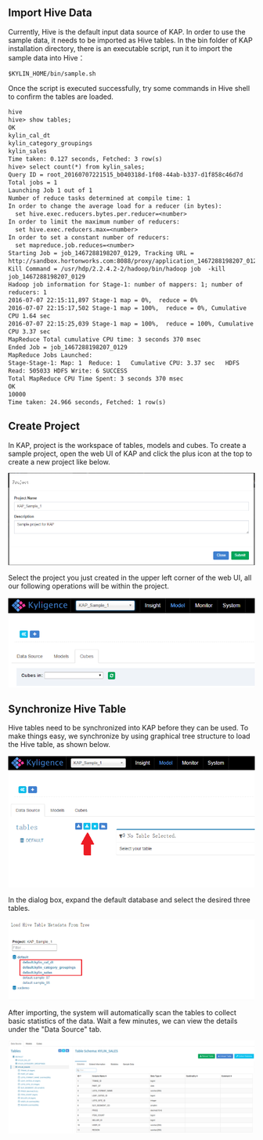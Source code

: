 ## Import Hive Data

Currently, Hive is the default input data source of KAP. In order to use the sample data, it needs to be imported as Hive tables. In the bin folder of KAP installation directory, there is an executable script, run it to import the sample data into Hive：

```
$KYLIN_HOME/bin/sample.sh
```

Once the script is executed successfully, try some commands in Hive shell to confirm the tables are loaded.

```
hive
hive> show tables;
OK
kylin_cal_dt
kylin_category_groupings
kylin_sales
Time taken: 0.127 seconds, Fetched: 3 row(s)
hive> select count(*) from kylin_sales;
Query ID = root_20160707221515_b040318d-1f08-44ab-b337-d1f858c46d7d
Total jobs = 1
Launching Job 1 out of 1
Number of reduce tasks determined at compile time: 1
In order to change the average load for a reducer (in bytes):
  set hive.exec.reducers.bytes.per.reducer=<number>
In order to limit the maximum number of reducers:
  set hive.exec.reducers.max=<number>
In order to set a constant number of reducers:
  set mapreduce.job.reduces=<number>
Starting Job = job_1467288198207_0129, Tracking URL = http://sandbox.hortonworks.com:8088/proxy/application_1467288198207_0129/
Kill Command = /usr/hdp/2.2.4.2-2/hadoop/bin/hadoop job  -kill job_1467288198207_0129
Hadoop job information for Stage-1: number of mappers: 1; number of reducers: 1
2016-07-07 22:15:11,897 Stage-1 map = 0%,  reduce = 0%
2016-07-07 22:15:17,502 Stage-1 map = 100%,  reduce = 0%, Cumulative CPU 1.64 sec
2016-07-07 22:15:25,039 Stage-1 map = 100%,  reduce = 100%, Cumulative CPU 3.37 sec
MapReduce Total cumulative CPU time: 3 seconds 370 msec
Ended Job = job_1467288198207_0129
MapReduce Jobs Launched:
Stage-Stage-1: Map: 1  Reduce: 1   Cumulative CPU: 3.37 sec   HDFS Read: 505033 HDFS Write: 6 SUCCESS
Total MapReduce CPU Time Spent: 3 seconds 370 msec
OK
10000
Time taken: 24.966 seconds, Fetched: 1 row(s)
```

## Create Project

In KAP, project is the workspace of tables, models and cubes. To create a sample project, open the web UI of KAP and click the plus icon at the top to create a new project like below.

![](images/dataimport_1.png)

Select the project you just created in the upper left corner of the web UI, all our following operations will be within the project.

![](images/dataimport_2.png)

## Synchronize Hive Table

Hive tables need to be synchronized into KAP before they can be used. To make things easy, we synchronize by using graphical tree structure to load the Hive table, as shown below.

![](images/dataimport_3.png)

In the dialog box, expand the default database and select the desired three tables.

![](images/dataimport_4.png)

After importing, the system will automatically scan the tables to collect basic statistics of the data. Wait a few minutes, we can view the details under the "Data Source" tab.

![](images/dataimport_5.png)
